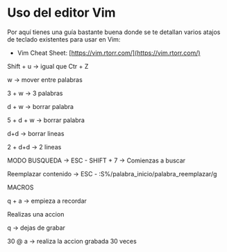 # Uso del editor Vim

Por aquí tienes una guía bastante buena donde se te detallan varios atajos de teclado existentes para usar en Vim:

* &#x20;Vim Cheat Sheet: [https://vim.rtorr.com/](https://vim.rtorr.com/)

Shift + u -> igual que Ctr + Z

w -> mover entre palabras

3 + w -> 3 palabras

d + w -> borrar palabra

5 + d + w -> borrar palabra

d+d -> borrar lineas

2 + d+d -> 2 lineas

MODO BUSQUEDA -> ESC - SHIFT + 7 -> Comienzas a buscar

Reemplazar contenido -> ESC - :S%/palabra\_inicio/palabra\_reemplazar/g

MACROS

q + a -> empieza a recordar

Realizas una accion&#x20;

q -> dejas de grabar

30 @ a -> realiza la accion grabada 30 veces

